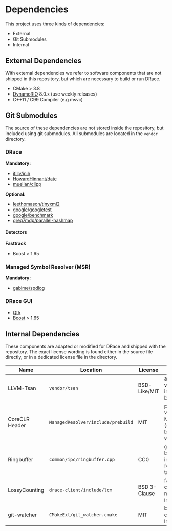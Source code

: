 # Dependencies

This project uses three kinds of dependencies:

- External
- Git Submodules
- Internal

## External Dependencies

With external dependencies we refer to software components that are not shipped in this repository, but which are necessary to build or run DRace.

- CMake > 3.8
- [DynamoRIO](https://github.com/DynamoRIO/dynamorio) 8.0.x (use weekly releases)
- C++11 / C99 Compiler (e.g msvc)

## Git Submodules

The source of these dependencies are not stored inside the repository, but included using git submodules.
All submodules are located in the `vendor` directory.

### DRace

**Mandatory:**

- [jtilly/inih](https://github.com/jtilly/inih)
- [HowardHinnant/date](https://github.com/HowardHinnant/date)
- [muellan/clipp](https://github.com/muellan/clipp)

**Optional:**

- [leethomason/tinyxml2](https://github.com/leethomason/tinyxml2)
- [google/googletest](https://github.com/google/googletest)
- [google/benchmark](https://github.com/google/benchmark)
- [greq7mdp/parallel-hashmap](https://github.com/greg7mdp/parallel-hashmap)

#### Detectors

**Fasttrack**

- Boost > 1.65

### Managed Symbol Resolver (MSR)

**Mandatory:**

- [gabime/spdlog](https://github.com/gabime/spdlog)

### DRace GUI

- [Qt5](https://doc.qt.io/qt-5/)
- [Boost](https://www.boost.org/) > 1.65

## Internal Dependencies

These components are adapted or modified for DRace and shipped with the repository.
The exact license wording is found either in the source file directly, or in a dedicated license file in the directory.

| Name           | Location                           | License      | Comment                                                     |
| -------------- | ---------------------------------- | ------------ | ----------------------------------------------------------- |
| LLVM-Tsan      | `vendor/tsan`                      | BSD-Like/MIT | a customized version is included in binary format           |
| CoreCLR Header | `ManagedResolver/include/prebuild` | MIT          | prebuild version of MIDL files (cannot be build on windows) |
| Ringbuffer     | `common/ipc/ringbuffer.cpp`        | CC0          | generic ring buffer implementation for embedded targets     |
| LossyCounting  | `drace-client/include/lcm`         | BSD 3-Clause | fast lossy-counting model implementation                    |
| git-watcher    | `CMakeExt/git_watcher.cmake`       | MIT          | burn in git commit hash into binary                         |
